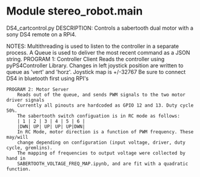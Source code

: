 Module stereo_robot.main
========================
DS4_cartcontrol.py
DESCRIPTION:
    Controls a sabertooth dual motor with a sony DS4 remote on a RPi4.
    
NOTES:
    Multithreading is used to listen to the controller in a separate process.
    A Queue is used to deliver the most recent command as a JSON string.
    PROGRAM 1: Controller Client
        Reads the controller using pyPS4Controller Library.
        Changes in left joystick position are written to queue as 'vert' and 'horz'.
        Joystick map is +/-32767
        Be sure to connect DS4 in bluetooth first using RPI's 
        
    PROGRAM 2: Motor Server
        Reads out of the queue, and sends PWM signals to the two motor driver signals
        Currently all pinouts are hardcoded as GPIO 12 and 13. Duty cycle 50%.
        The sabertooth switch configuation is in RC mode as follows:
        | 1 | 2 | 3 | 4 | 5 | 6 |
        |DWN| UP| UP| UP| UP|DWN|
        In RC Mode, motor direction is a function of PWM frequency. These may/will
        change depending on configuration (input voltage, driver, duty cycle, gremlins).
        The mapping of frequencies to output voltage were collected by hand in
        SABERTOOTH_VOLTAGE_FREQ_MAP.ipynb, and are fit with a quadratic function.